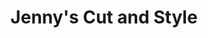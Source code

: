 ---
title: "Jenny's Cut and Style"
url: /osterholz-scharmbeck/jennys-cut-and-style/
shop: Friseur
---